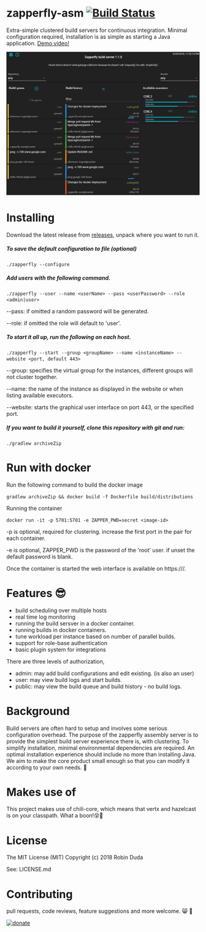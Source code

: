 # zapperfly-asm [![Build Status](https://travis-ci.org/codingchili/zapperfly-asm.svg?branch=master)](https://travis-ci.org/codingchili/zapperfly-asm)
Extra-simple clustered build servers for continuous integration. Minimal configuration required, installation is as simple as starting a Java application. [Demo video!](https://www.youtube.com/watch?v=t4fKgGerj8I)

![alt text](https://raw.githubusercontent.com/codingchili/zapperfly-asm/master/preview.webp "Current snapshot version")

# Installing

Download the latest release from [releases](https://github.com/codingchili/zapperfly-asm/releases), unpack where you want to run it.

##### To save the default configuration to file (optional)
```
./zapperfly --configure
```

##### Add users with the following command.
```
./zapperfly --user --name <userName> --pass <userPassword> --role <admin|user>
```

--pass: if omitted a random password will be generated.

--role: if omitted the role will default to 'user'.


##### To start it all up, run the following on each host.
```
./zapperfly --start --group <groupName> --name <instanceName> --website <port, default 443>
```

--group: specifies the virtual group for the instances, different groups will not cluster together.

--name: the name of the instance as displayed in the website or when listing available executors.

--website: starts the graphical user interface on port 443, or the specified port.

##### If you want to build it yourself, clone this repository with git and run:
```
./gradlew archiveZip
```

# Run with docker

Run the following command to build the docker image

```
gradlew archiveZip && docker build -f Dockerfile build/distributions
```

Running the container
```
docker run -it -p 5701:5701 -e ZAPPER_PWD=secret <image-id>
```

-p is optional, required for clustering. increase the first port in the pair
for each container.

-e is optional, ZAPPER_PWD is the password of the 'root' user. if unset
the default password is blank.

Once the container is started the web interface is available on https://<container-ip>/.

# Features 😎
- build scheduling over multiple hosts
- real time log monitoring
- running the build sersver in a docker container.
- running builds in docker containers.
- tune workload per instance based on number of parallel builds.
- support for role-base authentication
- basic plugin system for integrations

There are three levels of authorization,

- admin: may add build configurations and edit existing. (is also an user)
- user: may view build logs and start builds.
- public: may view the build queue and build history - no build logs.

# Background
Build servers are often hard to setup and involves some serious configuration overhead. The purpose of the zapperfly assembly server is 
to provide the simplest build server experience there is, with clustering. To simplify installation, minimal environmental dependencies 
are required. An optimal installation experience should include no more than installing Java. We aim to make the core product small
enough so that you can modify it according to your own needs. 🐇

# Makes use of
This project makes use of chili-core, which means that vertx and hazelcast is on your classpath. What a boon!😵🌟

# License
The MIT License (MIT) Copyright (c) 2018 Robin Duda

See: LICENSE.md

# Contributing
pull requests, code reviews, feature suggestions and more welcome. :smile_cat:  :cherry_blossom:

[![donate](https://img.shields.io/badge/donate-%CE%9ETH%20/%20%C9%83TC-ff00cc.svg?style=flat&logo=ethereum)](https://commerce.coinbase.com/checkout/673e693e-be6d-4583-9791-611da87861e3)
